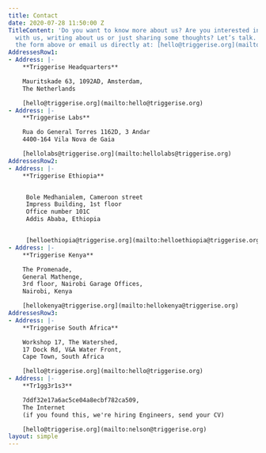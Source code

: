 ```yaml
---
title: Contact
date: 2020-07-28 11:50:00 Z
TitleContent: 'Do you want to know more about us? Are you interested in investing
  with us, writing about us or just sharing some thoughts? Let’s talk. You can use
  the form above or email us directly at: [hello@triggerise.org](mailto:hello@triggerise.org)'
AddressesRow1:
- Address: |-
    **Triggerise Headquarters**

    Mauritskade 63, 1092AD, Amsterdam,
    The Netherlands

    [hello@triggerise.org](mailto:hello@triggerise.org)
- Address: |-
    **Triggerise Labs**

    Rua do General Torres 1162D, 3 Andar
    4400-164 Vila Nova de Gaia

    [hellolabs@triggerise.org](mailto:hellolabs@triggerise.org)
AddressesRow2:
- Address: |-
    **Triggerise Ethiopia**


     Bole Medhanialem, Cameroon street
     Impress Building, 1st floor
     Office number 101C
     Addis Ababa, Ethiopia


     [helloethiopia@triggerise.org](mailto:helloethiopia@triggerise.org)
- Address: |-
    **Triggerise Kenya**

    The Promenade,
    General Mathenge,
    3rd floor, Nairobi Garage Offices,
    Nairobi, Kenya

    [hellokenya@triggerise.org](mailto:hellokenya@triggerise.org)
AddressesRow3:
- Address: |-
    **Triggerise South Africa**

    Workshop 17, The Watershed,
    17 Dock Rd, V&A Water Front,
    Cape Town, South Africa

    [hello@triggerise.org](mailto:hello@triggerise.org)
- Address: |-
    **Tr1gg3r1s3**

    7ddf32e17a6ac5ce04a8ecbf782ca509,
    The Internet
    (if you found this, we're hiring Engineers, send your CV)

    [hello@triggerise.org](mailto:nelson@triggerise.org)
layout: simple
---
```

